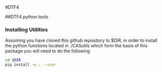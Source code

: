 #DTF4

##DTF4 python tools

### Installing Utilities

Assuming you have cloned this github repository to $DIR, in order to install the python functions located in ./CASutils which form the basis of this package you will need to do the following

```bash
cd $DIR
pip install -e . --user
```

